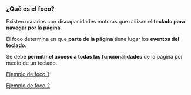 ### ¿Qué es el foco?

Existen usuarios con discapacidades motoras que utilizan __el teclado para navegar por la página__.

El foco determina en que __parte de la página__ tiene lugar los __eventos del teclado__.

Se debe __permitir el acceso a todas las funcionalidades__ de la página por medio de un teclado.

[Ejemplo de foco 1](http://udacity.github.io/ud891/lesson2-focus/01-basic-form/)

[Ejemplo de foco 2](https://www.bilbaobbklive.com/es/)